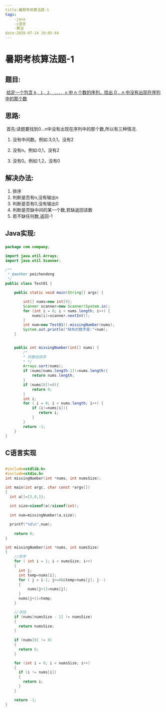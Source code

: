 ```yaml
---
title:暑期考核算法题-1
tags:
	-java
	-c语言
	-算法
date:2020-07-14 10:05:44
---
```


# 暑期考核算法题-1

## 题目:

​				[给定一个包含 `0, 1, 2, ..., n` 中 *n* 个数的序列，找出 0 .. *n* 中没有出现在序列中的那个数](https://leetcode-cn.com/problems/missing-number/)

## 思路:

​	首先:读题要找到0...n中没有出现在序列中的那个数,所以有三种情况.

1. 没有中间数。例如:3,0,1，没有2

2. 没有n。例如:0,1，没有2

3. 没有0。例如:1,2，没有0

   

## 解决办法:

1. 排序
2. 判断是否有n,没有输出n
3. 判断是否有0,没有输出0
4. 判断是否缺中间的某一个数,若缺返回该数
5. 若不缺任何数,返回-1

## Java实现:

### 

```java
package com.company;

import java.util.Arrays;
import java.util.Scanner;

/**
 * @author peichendong
 */
public class Test01 {

    public static void main(String[] args) {

        int[] nums=new int[9];
        Scanner scanner=new Scanner(System.in);
        for (int i = 0; i < nums.length; i++) {
            nums[i]=scanner.nextInt();
        }
        int num=new Test01().missingNumber(nums);
        System.out.println("缺失的数字是:"+num);
    }


    public int missingNumber(int[] nums) {
        /*
        * 将数组排序
        * */
        Arrays.sort(nums);
        if (nums[nums.length-1]!=nums.length){
            return nums.length;
        }
        if (nums[0]!=0){
            return 0;
        }
        int i;
        for ( i = 0; i < nums.length; i++) {
            if (i!=nums[i]){
               return i;
            }
        }
        return -1;
    }
}
```



## C语言实现

```c

#include<stdlib.h>
#include<stdio.h>
int missingNumber(int *nums, int numsSize); 

int main(int argc, char const *argv[])
{
  int a[]={3,0,1};
  
  int size=sizeof(a)/sizeof(int);
  
  int num=missingNumber(a,size);

  printf("%d\n",num);
  
    return 0;
}

int missingNumber(int *nums, int numsSize)
{
    //排序
    for ( int i = 1; i < numsSize; i++)
    {
      int j;
      int temp=nums[i];
      for ( j = i-1; j>=0&&temp<nums[j]; j--)
      {
          nums[j+1]=nums[j];
      }
      nums[j+1]=temp;  
    }

    //寻找
    if (nums[numsSize - 1] != numsSize)
    {
      return numsSize;
    }
    
    if (nums[0] != 0)
    {
      return 0;
    }

    for (int i = 0; i < numsSize; i++)
    {
      if (i != nums[i])
      {
        return i;
      }
    }

    return -1;
}
```

